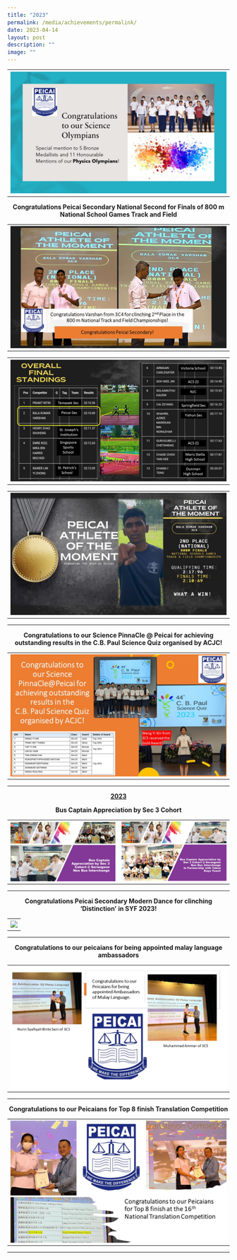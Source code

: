 ```yaml
---
title: "2023"
permalink: /media/achievements/permalink/
date: 2023-04-14
layout: post
description: ""
image: ""
---
```

<table>
<tbody>
<tr>
<th><img src="/images/congratulations to our science olympians.jpg" style="width: 100%;"><br>	
</th>
</tr>
</tbody>
</table><p align="center"><b>Congratulations Peicai Secondary National Second for Finals of 800 m National School Games Track and Field </b>
<table>
<tbody>
<tr>
<th><img src="/images/national second for finals 1 copy.jpg" style="width: 100%;"><br>
</th>
</tr>
</tbody>
</table>
</p>
<table>
<tbody>
<tr>
<th><img src="/images/national second for finals 2 copy.jpg" style="width: 100%;"><br>
</th>
</tr>
</tbody>
</table>
<p></p>
<table>
<tbody>
<tr>
<th><img src="/images/national second for finals 3 copy.jpg" style="width: 100%;"><br>
</th>
</tr>
</tbody>
</table>
<p></p><hr>


<p align="center"><b>Congratulations to our Science PinnaCle @ Peicai for achieving outstanding results in the C.B. Paul Science Quiz organised by ACJC!</b>
<table>
<tbody>
<tr>
<th><img src="/images/cb paul science quiz.jpg" style="width: 100%;"><br>	
</th>
</tr>
</tbody>
</table>
</p><hr>

<p style="text-align: center;"><strong><u>2023</u></strong></p>
<p align="center"><b>Bus Captain Appreciation by Sec 3 Cohort</b>
<table>
<tbody>
<tr>
<th><img src="/images/bus captain appreciation by sec 3 cohort 1.jpg" style="width: 100%;"><br>	
</th><td><img src="/images/captain appreciation by sec 3 cohort 2.jpg" style="width: 100%;"><br>	
</td></tr>
</tbody>
</table>
</p><hr>
<p align="center"><b>Congratulations Peicai Secondary Modern Dance for clinching ‘Distinction' in SYF 2023! </b>
<table>
<tbody>
<tr>
<th><img src="/images/congratulations peicai secondary modern dance for clinching ‘distinction' in syf 2023!.jpg" style="width: 100%;"><br>	
</th>
</tr>
</tbody>
</table>
</p><hr>
<p align="center"><b>Congratulations to our peicaians for being appointed malay language ambassadors </b>
<table>
<tbody>
<tr>
<th><img src="/images/congratulations to our peicaians for being appointed malay language ambassadors.jpg" style="width: 100%;"><br>	
</th>
</tr>
</tbody>
</table>
</p><hr>
<p align="center"><b>Congratulations to our Peicaians for Top 8 finish Translation Competition </b>
<table>
<tbody>
<tr>
<th><img src="/images/congratulations to our peicaians for top 8 finish translation competition.jpg" style="width: 100%;"><br>	
</th>
</tr>
</tbody>
</table>
</p><hr>